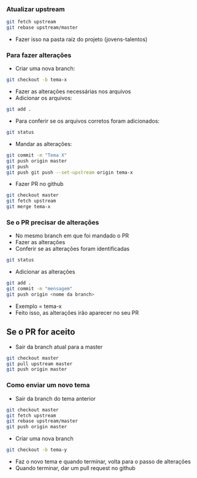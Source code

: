 ### Atualizar upstream
```bash
git fetch upstream
git rebase upstream/master
```
 - Fazer isso na pasta raíz do projeto (jovens-talentos)

### Para fazer alterações
 - Criar uma nova branch:
```bash
git checkout -b tema-x
```
 - Fazer as alterações necessárias nos arquivos
 - Adicionar os arquivos:
```bash
git add .
```
 - Para conferir se os arquivos corretos foram adicionados:
```bash
git status
```
 - Mandar as alterações:
```bash
git commit -m "Tema X"
git push origin master
git push 
git push git push --set-upstream origin tema-x
```
 - Fazer PR no github
 ```bash
git checkout master   
git fetch upstream 
git merge tema-x
```

### Se o PR precisar de alterações
 - No mesmo branch em que foi mandado o  PR
 - Fazer as alterações
 - Conferir se as alterações foram identificadas
 ```bash
git status
```
 - Adicionar as alterações
```bash
git add .
git commit -m "mensagem"
git push origin <nome da branch> 
``` 
 - Exemplo <nome da branch> = tema-x
 - Feito isso, as alterações irão aparecer no seu PR

## Se o PR for aceito
 - Sair da branch atual para a master
```bash
git checkout master
git pull upstream master
git push origin master
```

### Como enviar um novo tema
 - Sair da branch do tema anterior
```bash
git checkout master
git fetch upstream
git rebase upstream/master
git push origin master
```
 - Criar uma nova branch
```bash
git checkout -b tema-y
```
 - Faz o novo tema e quando terminar, volta para o passo de alterações
 - Quando terminar, dar um pull request no github
